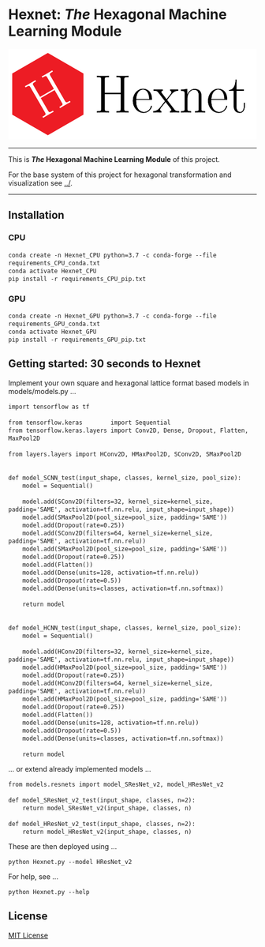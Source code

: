 Hexnet: _The_ Hexagonal Machine Learning Module
===============================================


![../doc/logo/Hexnet_logo_large.png](../doc/logo/Hexnet_logo_large.png "Hexnet logo")


---

This is **_The_ Hexagonal Machine Learning Module** of this project.

For the base system of this project for hexagonal transformation and visualization see [../](https://github.com/TSchlosser13/Hexnet).

---




Installation
------------

### CPU

```
conda create -n Hexnet_CPU python=3.7 -c conda-forge --file requirements_CPU_conda.txt
conda activate Hexnet_CPU
pip install -r requirements_CPU_pip.txt
```


### GPU

```
conda create -n Hexnet_GPU python=3.7 -c conda-forge --file requirements_GPU_conda.txt
conda activate Hexnet_GPU
pip install -r requirements_GPU_pip.txt
```




Getting started: 30 seconds to Hexnet
-------------------------------------

Implement your own square and hexagonal lattice format based models in models/models.py ...

```
import tensorflow as tf

from tensorflow.keras        import Sequential
from tensorflow.keras.layers import Conv2D, Dense, Dropout, Flatten, MaxPool2D

from layers.layers import HConv2D, HMaxPool2D, SConv2D, SMaxPool2D


def model_SCNN_test(input_shape, classes, kernel_size, pool_size):
	model = Sequential()

	model.add(SConv2D(filters=32, kernel_size=kernel_size, padding='SAME', activation=tf.nn.relu, input_shape=input_shape))
	model.add(SMaxPool2D(pool_size=pool_size, padding='SAME'))
	model.add(Dropout(rate=0.25))
	model.add(SConv2D(filters=64, kernel_size=kernel_size, padding='SAME', activation=tf.nn.relu))
	model.add(SMaxPool2D(pool_size=pool_size, padding='SAME'))
	model.add(Dropout(rate=0.25))
	model.add(Flatten())
	model.add(Dense(units=128, activation=tf.nn.relu))
	model.add(Dropout(rate=0.5))
	model.add(Dense(units=classes, activation=tf.nn.softmax))

	return model


def model_HCNN_test(input_shape, classes, kernel_size, pool_size):
	model = Sequential()

	model.add(HConv2D(filters=32, kernel_size=kernel_size, padding='SAME', activation=tf.nn.relu, input_shape=input_shape))
	model.add(HMaxPool2D(pool_size=pool_size, padding='SAME'))
	model.add(Dropout(rate=0.25))
	model.add(HConv2D(filters=64, kernel_size=kernel_size, padding='SAME', activation=tf.nn.relu))
	model.add(HMaxPool2D(pool_size=pool_size, padding='SAME'))
	model.add(Dropout(rate=0.25))
	model.add(Flatten())
	model.add(Dense(units=128, activation=tf.nn.relu))
	model.add(Dropout(rate=0.5))
	model.add(Dense(units=classes, activation=tf.nn.softmax))

	return model
```


... or extend already implemented models ...

```
from models.resnets import model_SResNet_v2, model_HResNet_v2

def model_SResNet_v2_test(input_shape, classes, n=2):
	return model_SResNet_v2(input_shape, classes, n)

def model_HResNet_v2_test(input_shape, classes, n=2):
	return model_HResNet_v2(input_shape, classes, n)
```


These are then deployed using ...

```
python Hexnet.py --model HResNet_v2
```


For help, see ...

```
python Hexnet.py --help
```




License
-------

[MIT License](LICENSE.txt)


